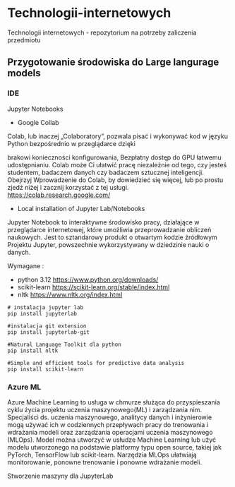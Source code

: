 # Technologii-internetowych
Technologii internetowych - repozytorium na potrzeby zaliczenia przedmiotu


## Przygotowanie środowiska do Large langurage models

### IDE
Jupyter Notebooks 
- Google Collab

Colab, lub inaczej „Colaboratory”, pozwala pisać i wykonywać kod w języku Python bezpośrednio w przeglądarce dzięki

brakowi konieczności konfigurowania,
Bezpłatny dostęp do GPU
łatwemu udostępnianiu.
Colab może Ci ułatwić pracę niezależnie od tego, czy jesteś studentem, badaczem danych czy badaczem sztucznej inteligencji. Obejrzyj Wprowadzenie do Colab, by dowiedzieć się więcej, lub po prostu zjedź niżej i zacznij korzystać z tej usługi.
https://colab.research.google.com/

- Local installation of Jupyter Lab/Notebooks

Jupyter Notebook to interaktywne środowisko pracy, działające w przeglądarce internetowej, które umożliwia przeprowadzanie obliczeń naukowych. Jest to sztandarowy produkt o otwartym kodzie źródłowym Projektu Jupyter, powszechnie wykorzystywany w dziedzinie nauki o danych.


Wymagane : 
- python 3.12
https://www.python.org/downloads/
- scikit-learn
https://scikit-learn.org/stable/index.html
- nltk
https://www.nltk.org/index.html

```
# instalacja jupyter lab 
pip install jupyterlab

#instalacja git extension
pip install jupyterlab-git

#Natural Language Toolkit dla python
pip install nltk

#Simple and efficient tools for predictive data analysis
pip install scikit-learn
```

### Azure ML
Azure Machine Learning to usługa w chmurze służąca do przyspieszania cyklu życia projektu uczenia maszynowego(ML) i zarządzania nim. 
Specjaliści ds. uczenia maszynowego, analitycy danych i inżynierowie mogą używać ich w codziennych przepływach pracy do trenowania i wdrażania modeli oraz zarządzania operacjami uczenia maszynowego (MLOps).
Model można utworzyć w usłudze Machine Learning lub użyć modelu utworzonego na podstawie platformy typu open source, takiej jak PyTorch, TensorFlow lub scikit-learn.
Narzędzia MLOps ułatwiają monitorowanie, ponowne trenowanie i ponowne wdrażanie modeli.

Stworzenie maszyny dla JupyterLab





